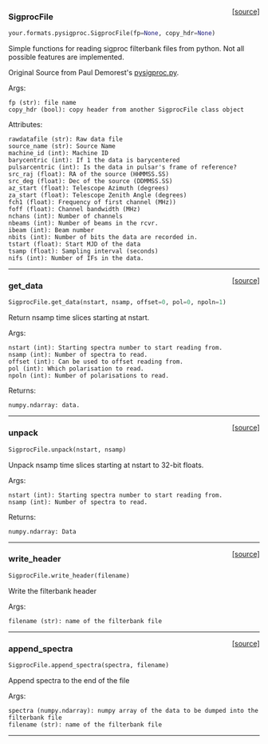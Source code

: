 <span style="float:right;">[[source]](https://github.com/thepetabyteproject/your/blob/master/your/formats/pysigproc.py#L16)</span>

### SigprocFile


```python
your.formats.pysigproc.SigprocFile(fp=None, copy_hdr=None)
```


Simple functions for reading sigproc filterbank files from python. Not all possible features are implemented.

Original Source from Paul Demorest's [pysigproc.py](https://github.com/demorest/pysigproc/blob/master/pysigproc.py).

Args: 


    fp (str): file name
    copy_hdr (bool): copy header from another SigprocFile class object

Attributes: 


    rawdatafile (str): Raw data file
    source_name (str): Source Name
    machine_id (int): Machine ID
    barycentric (int): If 1 the data is barycentered
    pulsarcentric (int): Is the data in pulsar's frame of reference?
    src_raj (float): RA of the source (HHMMSS.SS)
    src_deg (float): Dec of the source (DDMMSS.SS)
    az_start (float): Telescope Azimuth (degrees)
    za_start (float): Telescope Zenith Angle (degrees)
    fch1 (float): Frequency of first channel (MHz))
    foff (float): Channel bandwidth (MHz)
    nchans (int): Number of channels
    nbeams (int): Number of beams in the rcvr.
    ibeam (int): Beam number
    nbits (int): Number of bits the data are recorded in.
    tstart (float): Start MJD of the data
    tsamp (float): Sampling interval (seconds)
    nifs (int): Number of IFs in the data.


----

<span style="float:right;">[[source]](https://github.com/thepetabyteproject/your/blob/master/your/formats/pysigproc.py#L284)</span>

### get_data


```python
SigprocFile.get_data(nstart, nsamp, offset=0, pol=0, npoln=1)
```


Return nsamp time slices starting at nstart.

Args: 

    nstart (int): Starting spectra number to start reading from.
    nsamp (int): Number of spectra to read.
    offset (int): Can be used to offset reading from.
    pol (int): Which polarisation to read.
    npoln (int): Number of polarisations to read.

Returns: 

    numpy.ndarray: data.


----

<span style="float:right;">[[source]](https://github.com/thepetabyteproject/your/blob/master/your/formats/pysigproc.py#L322)</span>

### unpack


```python
SigprocFile.unpack(nstart, nsamp)
```


Unpack nsamp time slices starting at nstart to 32-bit floats.

Args: 

    nstart (int): Starting spectra number to start reading from.
    nsamp (int): Number of spectra to read.

Returns: 

    numpy.ndarray: Data


----

<span style="float:right;">[[source]](https://github.com/thepetabyteproject/your/blob/master/your/formats/pysigproc.py#L381)</span>

### write_header


```python
SigprocFile.write_header(filename)
```


Write the filterbank header

Args: 

    filename (str): name of the filterbank file


----

<span style="float:right;">[[source]](https://github.com/thepetabyteproject/your/blob/master/your/formats/pysigproc.py#L393)</span>

### append_spectra


```python
SigprocFile.append_spectra(spectra, filename)
```


Append spectra to the end of the file

Args: 

    spectra (numpy.ndarray): numpy array of the data to be dumped into the filterbank file
    filename (str): name of the filterbank file


----


